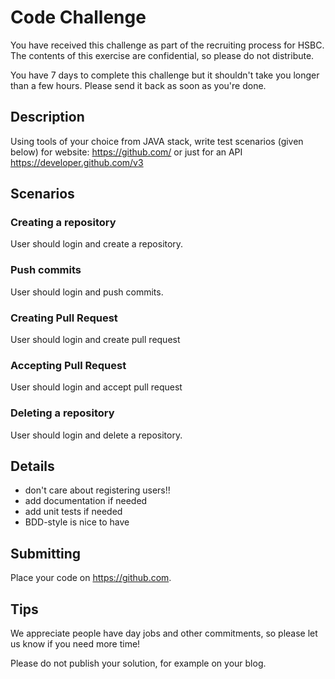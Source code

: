 # Code Challenge

You have received this challenge as part of the recruiting process for HSBC. The contents of this exercise are confidential, so please do not distribute.

You have 7 days to complete this challenge but it shouldn't take you longer than a few hours. Please send it back as soon as you're done.

## Description

Using tools of your choice from JAVA stack, write test scenarios (given below) for website: https://github.com/ or just for an API https://developer.github.com/v3

## Scenarios

### Creating a repository 

User should login and create a repository.

### Push commits

User should login and push commits.

### Creating Pull Request

User should login and create pull request

### Accepting Pull Request

User should login and accept pull request

### Deleting a repository

User should login and delete a repository.


## Details

- don't care about registering users!!
- add documentation if needed 
- add unit tests if needed
- BDD-style is nice to have

## Submitting

Place your code on https://github.com.

## Tips

We appreciate people have day jobs and other commitments, so please let us know if you need more time!

Please do not publish your solution, for example on your blog.
